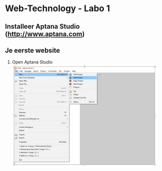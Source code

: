 # Web-Technology - Labo 1

## Installeer Aptana Studio (http://www.aptana.com)

## Je eerste website

1. Open Aptana Studio
![GitHub Logo](/images/aptana.png)
